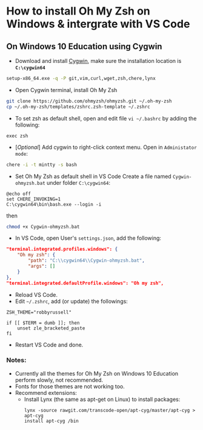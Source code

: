 # How to install Oh My Zsh on Windows & intergrate with VS Code

## On Windows 10 Education using Cygwin

- Download and install [Cygwin](https://www.cygwin.com/), make sure the installation location is **`C:\cygwin64`**
```bash
setup-x86_64.exe -q -P git,vim,curl,wget,zsh,chere,lynx
````
- Open Cygwin terminal, install Oh My Zsh
```bash
git clone https://github.com/ohmyzsh/ohmyzsh.git ~/.oh-my-zsh
cp ~/.oh-my-zsh/templates/zshrc.zsh-template ~/.zshrc
```
- To set zsh as default shell, open and edit file `vi ~/.bashrc` by adding the following:
```
exec zsh
```
- [*Optional*] Add cygwin to right-click context menu. Open in `Administator mode`:
```bash
chere -i -t mintty -s bash
```
- Set Oh My Zsh as default shell in VS Code
Create a file named `Cygwin-ohmyzsh.bat` under folder `C:\cygwin64`:
```
@echo off
set CHERE_INVOKING=1
C:\cygwin64\bin\bash.exe --login -i
```
then
```bash
chmod +x Cygwin-ohmyzsh.bat
```
- In VS Code, open User's `settings.json`, add the following:
```json
"terminal.integrated.profiles.windows": {
    "Oh my zsh": {
        "path": "C:\\cygwin64\\Cygwin-ohmyzsh.bat",
        "args": []
    }
},
"terminal.integrated.defaultProfile.windows": "Oh my zsh",
```
- Reload VS Code.
- Edit `~/.zshrc`, add (or update) the followings:
```
ZSH_THEME="robbyrussell"
```
```
if [[ $TERM = dumb ]]; then
    unset zle_bracketed_paste
fi
```
-  Restart VS Code and done.

### Notes:

- Currently all the themes for Oh My Zsh on Windows 10 Education perform slowly, not recommended.
- Fonts for those themes are not working too.
- Recommend extensions:
  - Install Lynx (the same as apt-get on Linux) to install packages:
    ```
    lynx -source rawgit.com/transcode-open/apt-cyg/master/apt-cyg > apt-cyg
    install apt-cyg /bin
    ```